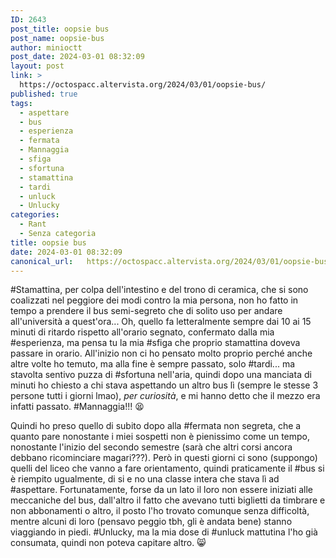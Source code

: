 ```yaml
---
ID: 2643
post_title: oopsie bus
post_name: oopsie-bus
author: minioctt
post_date: 2024-03-01 08:32:09
layout: post
link: >
  https://octospacc.altervista.org/2024/03/01/oopsie-bus/
published: true
tags:
  - aspettare
  - bus
  - esperienza
  - fermata
  - Mannaggia
  - sfiga
  - sfortuna
  - stamattina
  - tardi
  - unluck
  - Unlucky
categories:
  - Rant
  - Senza categoria
title: oopsie bus
date: 2024-03-01 08:32:09
canonical_url:   https://octospacc.altervista.org/2024/03/01/oopsie-bus/
---
```

<!-- wp:paragraph -->
<p>#Stamattina, per colpa dell'intestino e del trono di ceramica, che si sono coalizzati nel peggiore dei modi contro la mia persona, non ho fatto in tempo a prendere il bus semi-segreto che di solito uso per andare all'università a quest'ora... Oh, quello fa letteralmente sempre dai 10 ai 15 minuti di ritardo rispetto all'orario segnato, confermato dalla mia #esperienza, ma pensa tu la mia #sfiga che proprio stamattina doveva passare in orario. All'inizio non ci ho pensato molto proprio perché anche altre volte ho temuto, ma alla fine è sempre passato, solo #tardi... ma stavolta sentivo puzza di #sfortuna nell'aria, quindi dopo una manciata di minuti ho chiesto a chi stava aspettando un altro bus lì (sempre le stesse 3 persone tutti i giorni lmao), <em>per curiosità</em>, e mi hanno detto che il mezzo era infatti passato. #Mannaggia!!! 😫</p>
<!-- /wp:paragraph -->

<!-- wp:paragraph -->
<p>Quindi ho preso quello di subito dopo alla #fermata non segreta, che a quanto pare nonostante i miei sospetti non è pienissimo come un tempo, nonostante l'inizio del secondo semestre (sarà che altri corsi ancora debbano ricominciare magari???). Però in questi giorni ci sono (suppongo) quelli del liceo che vanno a fare orientamento, quindi praticamente il #bus si è riempito ugualmente, di si e no una classe intera che stava lì ad #aspettare. Fortunatamente, forse da un lato il loro non essere iniziati alle meccaniche del bus, dall'altro il fatto che avevano tutti biglietti da timbrare e non abbonamenti o altro, il posto l'ho trovato comunque senza difficoltà, mentre alcuni di loro (pensavo peggio tbh, gli è andata bene) stanno viaggiando in piedi. #Unlucky, ma la mia dose di #unluck mattutina l'ho già consumata, quindi non poteva capitare altro. 😸</p>
<!-- /wp:paragraph -->